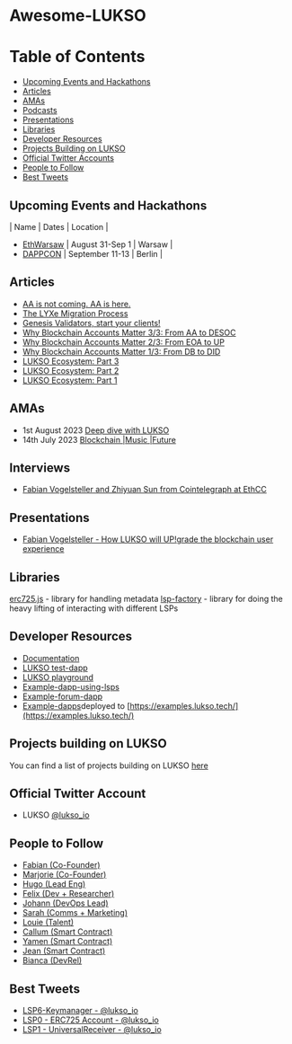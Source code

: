 # Awesome-LUKSO
# Table of Contents
- [Upcoming Events and Hackathons](#upcoming-events-and-hackathons)
- [Articles](#articles)
- [AMAs](#amas)
- [Podcasts](#podcasts)
- [Presentations](#presentations)
- [Libraries](#libraries)
- [Developer Resources](#developer-resources)
- [Projects Building on LUKSO](#projects-building-on-LUKSO)
- [Official Twitter Accounts](#official-twitter-accounts)
- [People to Follow](#people-to-follow)
- [Best Tweets](#best-tweets)


## Upcoming Events and Hackathons
| Name | Dates | Location | 

- [EthWarsaw](https://www.ethwarsaw.dev/) | August 31-Sep 1 | Warsaw |
- [DAPPCON](https://www.dappcon.io/) | September 11-13 | Berlin |


## Articles
- [AA is not coming. AA is here.](https://medium.com/lukso/aa-is-not-coming-aa-is-here-4d87b12ba11a)
- [The LYXe Migration Process](https://medium.com/lukso/the-lyxe-migration-process-374053e5ddf5)
- [Genesis Validators, start your clients!](https://medium.com/lukso/genesis-validators-start-your-clients-fe01db8f3fba)
- [Why Blockchain Accounts Matter 3/3: From AA to DESOC](https://medium.com/lukso/why-blockchain-accounts-matter-3-3-from-aa-to-desoc-fa1691aec145)
- [Why Blockchain Accounts Matter 2/3: From EOA to UP](https://medium.com/lukso/why-blockchain-accounts-matter-2-3-from-eoa-to-up-aa061c750019)
- [Why Blockchain Accounts Matter 1/3: From DB to DID](https://medium.com/lukso/why-blockchain-accounts-matter-1-3-from-db-to-did-4acaed56563b)
- [LUKSO Ecosystem: Part 3](https://medium.com/lukso/lukso-ecosystem-part-3-9af6bbcc24da)
- [LUKSO Ecosystem: Part 2](https://medium.com/lukso/lukso-ecosystem-part-2-fdc6abedf9dc)
- [LUKSO Ecosystem: Part 1](https://medium.com/lukso/lukso-ecosystem-part-1-4c3f5d67b081)

## AMAs
- 1st August 2023 [Deep dive with LUKSO](https://twitter.com/feindura/status/1686317920110993408)
- 14th July 2023 [Blockchain |Music |Future](https://twitter.com/TheDistrictVR/status/1679852402147565570)

## Interviews
- [Fabian Vogelsteller and Zhiyuan Sun from Cointelegraph at EthCC](https://twitter.com/lukso_io/status/1685255791777869825)

## Presentations
- [Fabian Vogelsteller - How LUKSO will UP!grade the blockchain user experience](https://www.youtube.com/watch?v=MKFB_pGse4A)

## Libraries
[erc725.js](https://github.com/ERC725Alliance/erc725.js) - library for handling metadata
[lsp-factory](https://github.com/lukso-network/tools-lsp-factory) - library for doing the heavy lifting of interacting with different LSPs


## Developer Resources
- [Documentation](https://docs.lukso.tech/)
- [LUKSO test-dapp](https://up-test-dapp.lukso.tech/)
- [LUKSO playground](https://github.com/lukso-network/lukso-playground)
- [Example-dapp-using-lsps](https://github.com/lukso-network/example-dapp-lsps)
- [Example-forum-dapp](https://github.com/lukso-network/example-forum-dapp)
- [Example-dapps](https://github.com/lukso-network/example-dapps)deployed to [https://examples.lukso.tech/](https://examples.lukso.tech/)

## Projects building on LUKSO
You can find a list of projects building on LUKSO [here](https://keezdao.notion.site/LUKSO-Project-Ecosystem-Board-ebd0a2ae356840e68cbe1e99a28a2326)

## Official Twitter Account
- LUKSO [@lukso_io](https://twitter.com/lukso_io)

## People to Follow
- [Fabian (Co-Founder)](https://twitter.com/feindura)
- [Marjorie (Co-Founder)](https://twitter.com/m_h_d_v)
- [Hugo (Lead Eng)](https://twitter.com/hugoapps)
- [Felix (Dev + Researcher)](https://twitter.com/felix_hldbrndt)
- [Johann (DevOps Lead)](https://twitter.com/JohannKalote)
- [Sarah (Comms + Marketing)](https://twitter.com/CADcrypto)
- [Louie (Talent)](https://twitter.com/OconnorLouie)
- [Callum (Smart Contract)](https://twitter.com/CallumGrindle)
- [Yamen (Smart Contract)](https://twitter.com/0xYamen)
- [Jean (Smart Contract)](https://twitter.com/JeanCavallera)
- [Bianca (DevRel)](https://twitter.com/buzea200)

## Best Tweets
- [LSP6-Keymanager - @lukso_io](https://twitter.com/lukso_io/status/1680238277629038592)
- [LSP0 - ERC725 Account - @lukso_io](https://twitter.com/lukso_io/status/1679154915971612673)
- [LSP1 - UniversalReceiver - @lukso_io](https://twitter.com/lukso_io/status/1688950401905700877)